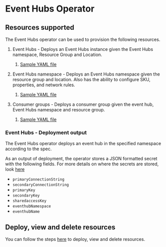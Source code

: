 # Event Hubs Operator

## Resources supported

The Event Hubs operator can be used to provision the following resources.

1. Event Hubs - Deploys an Event Hubs instance given the Event Hubs namespace, Resource Group and Location. 
   1. [Sample YAML file](config\samples\azure_v1alpha1_eventhub.yaml)

2. Event Hubs namespace - Deploys an Event Hubs namespace given the resource group and location. Also has the ability to configure SKU, properties, and network rules. 
   1. [Sample YAML file](config\samples\azure_v1alpha1_eventhub_namespace.yaml)

3. Consumer groups - Deploys a consumer group given the event hub, Event Hubs namespace and resource group. 
   1. [Sample YAML file](config\samples\azure_v1alpha1_capture.yaml)

### Event Hubs - Deployment output

The Event Hubs operator deploys an event hub in the specified namespace according to the spec.

As an output of deployment, the operator stores a JSON formatted secret with the following fields. For more details on where the secrets are stored, look [here](/docs/secrets.md)

- `primaryConnectionString`
- `secondaryConnectionString`
- `primaryKey`
- `secondaryKey`
- `sharedaccessKey`
- `eventhubNamespace`
- `eventhubName`

## Deploy, view and delete resources

You can follow the steps [here](/docs/topics/resourceprovision.md) to deploy, view and delete resources.

<!-- ## How would you use the Event Hubs Operator to support a real application?

TODO: Demo app -->
